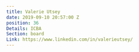 ```yaml
---
title: Valerie Utsey
date: 2019-09-10 20:57:00 Z
position: 36
Details: ICBA
Section: board
Link: https://www.linkedin.com/in/valerieutsey/
---
```


